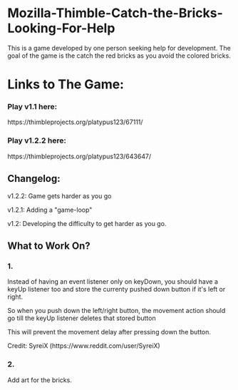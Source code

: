 # Mozilla-Thimble-Catch-the-Bricks-Looking-For-Help
This is a game developed by one person seeking help for development.
The goal of the game is the catch the red bricks as you avoid the colored bricks.

<p><h1>Links to The Game:</h1></p>
<h3>Play v1.1 here:</h3> 
https://thimbleprojects.org/platypus123/67111/

<h3>Play v1.2.2 here:</h4>
https://thimbleprojects.org/platypus123/643647/

<h2>Changelog:</h2>
<p>v1.2.2: Game gets harder as you go</p>
<p>v1.2.1: Adding a "game-loop"</p>
<p>v1.2: Developing the difficulty to get harder as you go.</p>

<p><h2>What to Work On?</h2></p>
<p><h3>1.</h3>Instead of having an event listener only on keyDown, you should have a keyUp listener too and store the currenty pushed down button if it's left or right.</p>

<p>So when you push down the left/right button, the movement action should go till the keyUp listener deletes that stored button</p>

<p>This will prevent the movement delay after pressing down the button.</p>

<p>Credit: SyreiX (https://www.reddit.com/user/SyreiX)</p>
<p><h3>2.</h3></p><p>Add art for the bricks.</p>
